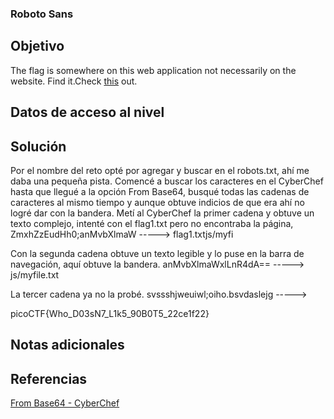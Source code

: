 ### Roboto Sans
## Objetivo
The flag is somewhere on this web application not necessarily on the website. Find it.Check [this](http://saturn.picoctf.net:63195/) out.
## Datos de acceso al nivel
## Solución
Por el nombre del reto opté por agregar y buscar en el robots.txt, ahí me daba una pequeña pista. Comencé a buscar los caracteres en el CyberChef hasta que llegué a la opción From Base64, busqué todas las cadenas de caracteres al mismo tiempo y aunque obtuve indicios de que era ahí no logré dar con la bandera. Metí al CyberChef la primer cadena y obtuve un texto complejo, intenté con el flag1.txt pero no encontraba la página,
ZmxhZzEudHh0;anMvbXlmaW -----> flag1.txtjs/myfi

Con la segunda cadena obtuve un texto legible y lo puse en la barra de navegación, aquí obtuve la bandera.
anMvbXlmaWxlLnR4dA== -----> js/myfile.txt

La tercer cadena ya no la probé. 
svssshjweuiwl;oiho.bsvdaslejg ----->

picoCTF{Who_D03sN7_L1k5_90B0T5_22ce1f22}
## Notas adicionales
## Referencias
[From Base64 - CyberChef](https://cyberchef.org/#recipe=From_Base64('A-Za-z0-9%2B/%3D',true,false)&input=YW5NdmJYbG1hV3hsTG5SNGRBPT0K)